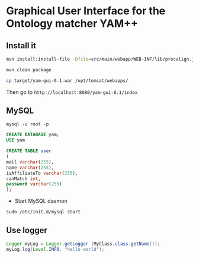 # Graphical User Interface for the Ontology matcher YAM++

## Install it

```bash
mvn install:install-file -Dfile=src/main/webapp/WEB-INF/lib/procalign.jar -DgroupId=fr.inrialpes.exmo -DartifactId=align -Dversion=1.0 -Dpackaging=jar -DgeneratePom=true

mvn clean package

cp target/yam-gui-0.1.war /opt/tomcat/webapps/
```

Then go to `http://localhost:8080/yam-gui-0.1/index`

## MySQL

`mysql -u root -p`

```sql
CREATE DATABASE yam;
USE	yam

CREATE TABLE user
(
mail varchar(255),
name varchar(255),
isAffiliateTo varchar(255),
canMatch int,
password varchar(255)
);
```

* Start MySQL daemon

`sudo /etc/init.d/mysql start`


## Use logger
```java
Logger myLog = Logger.getLogger (MyClass.class.getName());
myLog.log(Level.INFO, "hello world");
```
